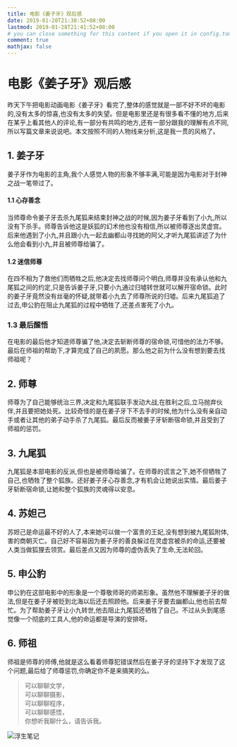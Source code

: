 ```yaml
---
title: 电影《姜子牙》观后感
date: 2019-01-20T21:38:52+08:00
lastmod: 2019-01-28T21:41:52+08:00
# you can close something for this content if you open it in config.toml.
comment: true
mathjax: false
---
```


# 电影《姜子牙》观后感

昨天下午把电影动画电影《姜子牙》看完了,整体的感觉就是一部不好不坏的电影的,没有太多的惊喜,也没有太多的失望。但是电影里还是有很多看不懂的地方,后来在某乎上看其他人的评论,有一部分有共鸣的地方,还有一部分跟我的理解有点不同,所以写篇文章来说说吧。本文按照不同的人物线来分析,这是我一贯的风格了。

## 1. 姜子牙

姜子牙作为电影的主角,我个人感觉人物的形象不够丰满,可能是因为电影对于封神之战一笔带过了。
#### 1.1 心存善念
当师尊命令姜子牙去杀九尾狐来结束封神之战的时候,因为姜子牙看到了小九,所以没有下杀手。师尊告诉他这是妖狐的幻术他也没有相信,所以被师尊逐出灵虚宫。后来他遇到了小九,并且跟小九一起去幽都山寻找她的阿父,才听九尾狐讲述了为什么他会看到小九,并且被师尊给骗了。

#### 1.2 迷信师尊
在四不相为了救他们而牺牲之后,他决定去找师尊问个明白,师尊并没有承认他和九尾狐之间的约定,只是告诉姜子牙,只要小九通过归墟转世就可以解开宿命锁。此时的姜子牙竟然没有丝毫的怀疑,就带着小九去了师尊所说的归墟。后来九尾狐追了过去,申公豹在阻止九尾狐的过程中牺牲了,还差点害死了小九。

### 1.3 最后醒悟

在电影的最后他才知道师尊骗了他,决定去斩断师尊的宿命锁,可惜他的法力不够。最后在师祖的帮助下,才算完成了自己的夙愿。那么他之前为什么没有想到要去找师祖呢？

## 2. 师尊

师尊为了自己能够统治三界,决定和九尾狐联手发动大战,在胜利之后,立马抛弃伙伴,并且要把她处死。比较奇怪的是在姜子牙下不去手的时候,他为什么没有亲自动手或者让其他的弟子动手杀了九尾狐。最后反而被姜子牙斩断宿命锁,并且受到了师祖的惩罚。

## 3. 九尾狐

九尾狐是本部电影的反派,但也是被师尊给骗了。在师尊的谎言之下,她不但牺牲了自己,也牺牲了整个狐族。还好姜子牙心存善念,才有机会让她说出实情。最后姜子牙斩断宿命锁,让她和整个狐族的灵魂得以安息。

## 4. 苏妲己

苏妲己是命运最不好的人了,本来她可以做一个富贵的王妃,没有想到被九尾狐附体,害的商朝灭亡。自己好不容易因为姜子牙的善良躲过在灵虚宫被杀的命运,还要被人类当做狐狸去领赏。最后差点又因为师尊的虚伪丢失了生命,无法轮回。

## 5. 申公豹

申公豹在这部电影中的形象是一个尊敬师哥的师弟形象。虽然他不理解姜子牙的做法,但是在姜子牙被贬到北海以后还去照顾他。后来姜子牙要去幽都山,他也前去帮忙。为了帮助姜子牙让小九转世,他去阻止九尾狐还牺牲了自己。不过从头到尾感觉像一个彻底的工具人,他的命运都是导演的安排呀。

## 6. 师祖

师祖是师尊的师傅,他就是这么看着师尊犯错误然后在姜子牙的坚持下才发现了这个问题,最后给了师尊惩罚,你确定你不是来搞笑的么。

> 可以聊聊文学，   
> 可以聊聊摄影，   
> 可以聊聊程序，   
> 可以聊聊感悟，   
> 你想听我聊什么，请告诉我。

![浮生笔记](https://www.dennisthink.com/wp-content/uploads/2019/01/qrcode_for_gh_59f60c2a244c_430.jpg)
